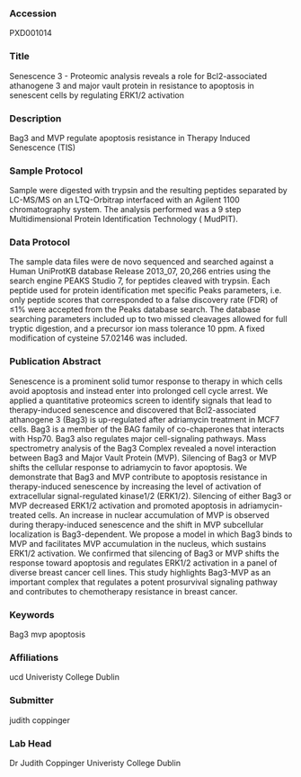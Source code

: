 ### Accession
PXD001014

### Title
Senescence 3 -  Proteomic analysis reveals a role for Bcl2-associated athanogene 3 and major vault protein in resistance to apoptosis in senescent cells by regulating ERK1/2 activation

### Description
Bag3 and MVP regulate apoptosis resistance in Therapy Induced Senescence (TIS)

### Sample Protocol
Sample were digested with trypsin and the resulting peptides separated by LC-MS/MS on an LTQ-Orbitrap  interfaced with an Agilent 1100 chromatography system.  The analysis performed was a 9 step Multidimensional Protein Identification Technology ( MudPIT).

### Data Protocol
The sample data files were de novo sequenced and searched against a Human UniProtKB database Release 2013_07, 20,266 entries using the search engine PEAKS Studio 7, for peptides cleaved with trypsin. Each peptide used for protein identification met specific Peaks parameters, i.e. only peptide scores that corresponded to a false discovery rate (FDR) of ≤1% were accepted from the Peaks database search. The database searching parameters included up to two missed cleavages allowed for full tryptic digestion, and a precursor ion mass tolerance 10 ppm. A fixed modification of cysteine 57.02146 was included.

### Publication Abstract
Senescence is a prominent solid tumor response to therapy in which cells avoid apoptosis and instead enter into prolonged cell cycle arrest. We applied a quantitative proteomics screen to identify signals that lead to therapy-induced senescence and discovered that Bcl2-associated athanogene 3 (Bag3) is up-regulated after adriamycin treatment in MCF7 cells. Bag3 is a member of the BAG family of co-chaperones that interacts with Hsp70. Bag3 also regulates major cell-signaling pathways. Mass spectrometry analysis of the Bag3 Complex revealed a novel interaction between Bag3 and Major Vault Protein (MVP). Silencing of Bag3 or MVP shifts the cellular response to adriamycin to favor apoptosis. We demonstrate that Bag3 and MVP contribute to apoptosis resistance in therapy-induced senescence by increasing the level of activation of extracellular signal-regulated kinase1/2 (ERK1/2). Silencing of either Bag3 or MVP decreased ERK1/2 activation and promoted apoptosis in adriamycin-treated cells. An increase in nuclear accumulation of MVP is observed during therapy-induced senescence and the shift in MVP subcellular localization is Bag3-dependent. We propose a model in which Bag3 binds to MVP and facilitates MVP accumulation in the nucleus, which sustains ERK1/2 activation. We confirmed that silencing of Bag3 or MVP shifts the response toward apoptosis and regulates ERK1/2 activation in a panel of diverse breast cancer cell lines. This study highlights Bag3-MVP as an important complex that regulates a potent prosurvival signaling pathway and contributes to chemotherapy resistance in breast cancer.

### Keywords
Bag3 mvp apoptosis

### Affiliations
ucd
Univeristy College Dublin

### Submitter
judith coppinger

### Lab Head
Dr Judith Coppinger
Univeristy College Dublin



